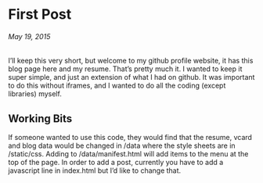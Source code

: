 # First Post

###### May 19, 2015

I’ll keep this very short, but welcome to my github profile website, it has this blog page here and my resume. That’s pretty much it. I wanted to keep it super simple, and just an extension of what I had on github. It was important to do this without iframes, and I wanted to do all the coding (except libraries) myself. 

## Working Bits

If someone wanted to use this code, they would find that the resume, vcard and blog data would be changed in /data where the style sheets are in /static/css. Adding to /data/manifest.html will add items to the menu at the top of the page. In order to add a post, currently you have to add a javascript line in index.html but I’d like to change that. 
